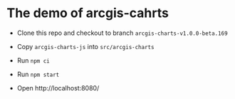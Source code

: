 # The demo of arcgis-cahrts

- Clone this repo and checkout to branch `arcgis-charts-v1.0.0-beta.169`

- Copy `arcgis-charts-js` into `src/arcgis-charts`

- Run `npm ci`

- Run `npm start`

- Open http://localhost:8080/

